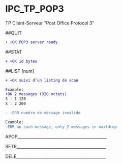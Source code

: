 # IPC_TP_POP3
TP Client-Serveur "Post Office Protocol 3"


##QUIT
```diff
+ +OK POP3 server ready
```

##STAT
```diff
+ +OK id bytes
```

##LIST [num]

```diff
+ +OK suivi d’un listing de scan

Example:
+OK 2 messages (320 octets) 
S : 1 120 
S : 2 200 

- -ERR numéro de message invalide  

Example: 
-ERR no such message, only 2 messages in maildrop
```

APOP____________________________________________



RETR____________________________________________



DELE____________________________________________
